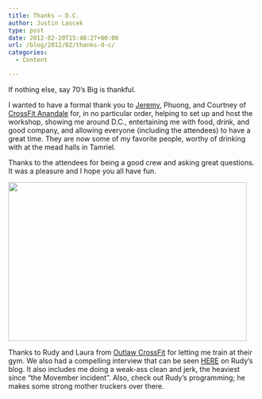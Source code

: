 ```yaml
---
title: Thanks — D.C.
author: Justin Lascek
type: post
date: 2012-02-20T15:48:27+00:00
url: /blog/2012/02/thanks-d-c/
categories:
  - Content

---
```

If nothing else, say 70&#8217;s Big is thankful.
  

  
I wanted to have a formal thank you to <a href="http://www.flickr.com/photos/crossfitannandale/5979958708/" target="_blank">Jeremy</a>, Phuong, and Courtney of <a href="http://www.crossfitannandale.com/" target="_blank">CrossFit Anandale</a> for, in no particular order, helping to set up and host the workshop, showing me around D.C., entertaining me with food, drink, and good company, and allowing everyone (including the attendees) to have a great time. They are now some of my favorite people, worthy of drinking with at the mead halls in Tamriel.
  

  
Thanks to the attendees for being a good crew and asking great questions. It was a pleasure and I hope you all have fun.
  

  
[<img data-attachment-id="6364" data-permalink="/blog/2012/02/thanks-d-c/workshop2/" data-orig-file="/2012/02/workshop2.jpg" data-orig-size="480,320" data-comments-opened="1" data-image-meta="{&quot;aperture&quot;:&quot;0&quot;,&quot;credit&quot;:&quot;&quot;,&quot;camera&quot;:&quot;&quot;,&quot;caption&quot;:&quot;&quot;,&quot;created_timestamp&quot;:&quot;0&quot;,&quot;copyright&quot;:&quot;&quot;,&quot;focal_length&quot;:&quot;0&quot;,&quot;iso&quot;:&quot;0&quot;,&quot;shutter_speed&quot;:&quot;0&quot;,&quot;title&quot;:&quot;&quot;}" data-image-title="workshop2" data-image-description="" data-medium-file="/2012/02/workshop2.jpg" data-large-file="/2012/02/workshop2.jpg" src="/2012/02/workshop2.jpg" alt="" title="workshop2" width="480" height="320" class="aligncenter size-full wp-image-6364" />][1]
  

  
Thanks to Rudy and Laura from <a href="http://outlawcrossfit.com/" target="_blank">Outlaw CrossFit</a> for letting me train at their gym. We also had a compelling interview that can be seen <a href="http://outlawcoach.wordpress.com/2012/02/17/120218/" target="_blank">HERE</a> on Rudy&#8217;s blog. It also includes me doing a weak-ass clean and jerk, the heaviest since &#8220;the Movember incident&#8221;. Also, check out Rudy&#8217;s programming; he makes some strong mother truckers over there.

 [1]: /2012/02/big.jpg

